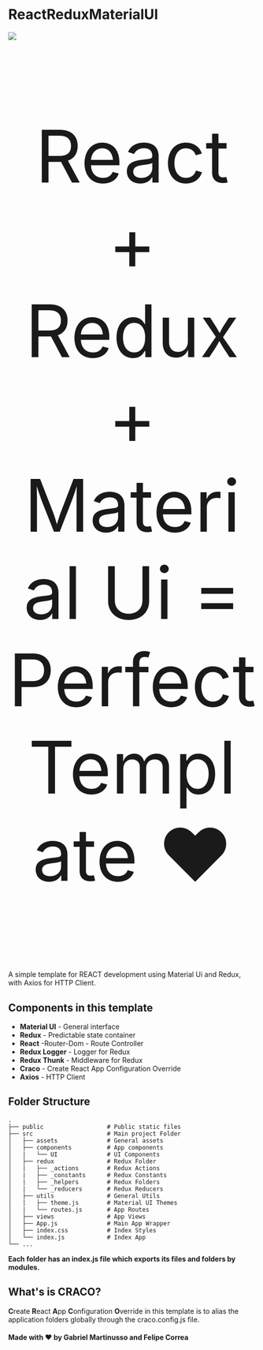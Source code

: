 # ReactReduxMaterialUI
<img src="https://user-images.githubusercontent.com/21184478/82745012-f798f900-9d55-11ea-98d7-941e1ca8c43b.png">
<p style="font-size:110pt;" align="center" size="1000">React + Redux + Material Ui = Perfect Template ❤</p>
A simple template for REACT development using Material Ui and Redux, with Axios for HTTP Client.

## Components in this template
- **Material UI** - General interface
- **Redux** - Predictable state container
- **React** -Router-Dom - Route Controller
- **Redux Logger** - Logger for Redux
- **Redux Thunk** - Middleware for Redux
- **Craco** - Create React App Configuration Override
- **Axios** - HTTP Client

## Folder Structure
    .
    ├── public                  # Public static files
    ├── src                     # Main project Folder
    │   ├── assets              # General assets
    │   ├── components          # App components
    │   |   └── UI              # UI Components
    │   ├── redux               # Redux Folder
    │   |   ├── _actions        # Redux Actions
    │   |   ├── _constants      # Redux Constants
    │   |   ├── _helpers        # Redux Folders
    │   |   └── _reducers       # Redux Reducers
    │   ├── utils               # General Utils
    │   |   ├── theme.js        # Material UI Themes
    │   |   └── routes.js       # App Routes
    │   ├── views               # App Views
    │   ├── App.js              # Main App Wrapper
    │   ├── index.css           # Index Styles
    │   └── index.js            # Index App
    └── ...
**Each folder has an index.js file which exports its files and folders by modules.**

## What's is CRACO?
**C**reate **R**eact **A**pp **C**onfiguration **O**verride in this template is to alias the application folders globally through the craco.config.js file.


#### Made with ❤ by Gabriel Martinusso and Felipe Correa
